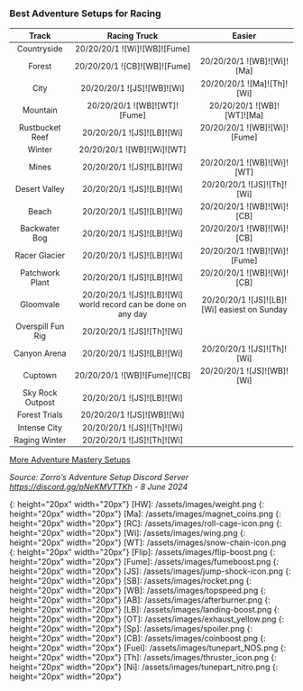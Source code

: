 ### Best Adventure Setups for Racing  

Track | Racing Truck | Easier
:--: | :--: | :--:
Countryside | 20/20/20/1 ![Wi]![WB]![Fume] | 
Forest | 20/20/20/1 ![CB]![WB]![Fume] | 20/20/20/1 ![WB]![Wi]![Ma]
City | 20/20/20/1 ![JS]![WB]![Wi] | 20/20/20/1 ![Ma]![Th]![Wi]
Mountain | 20/20/20/1 ![WB]![WT]![Fume] | 20/20/20/1 ![WB]![WT]![Ma]
Rustbucket Reef | 20/20/20/1 ![JS]![LB]![Wi] | 20/20/20/1 ![WB]![Wi]![Fume]
Winter | 20/20/20/1 ![WB]![Wi]![WT] | 
Mines | 20/20/20/1 ![JS]![LB]![Wi] | 20/20/20/1 ![WB]![Wi]![WT]
Desert Valley | 20/20/20/1 ![JS]![LB]![Wi] | 20/20/20/1 ![JS]![Th]![Wi]
Beach | 20/20/20/1 ![JS]![LB]![Wi] | 20/20/20/1 ![WB]![Wi]![CB]
Backwater Bog | 20/20/20/1 ![JS]![LB]![Wi] | 20/20/20/1 ![WB]![Wi]![CB]
Racer Glacier | 20/20/20/1 ![JS]![LB]![Wi] | 20/20/20/1 ![WB]![Wi]![Fume]
Patchwork Plant | 20/20/20/1 ![JS]![LB]![Wi] | 20/20/20/1 ![WB]![Wi]![CB]
Gloomvale | 20/20/20/1 ![JS]![LB]![Wi] world record can be done on any day | 20/20/20/1 ![JS]![LB]![Wi] easiest on Sunday
Overspill Fun Rig | 20/20/20/1 ![JS]![Th]![Wi] | 
Canyon Arena | 20/20/20/1 ![JS]![LB]![Wi] | 20/20/20/1 ![JS]![Th]![Wi]
Cuptown | 20/20/20/1 ![WB]![Fume]![CB] | 20/20/20/1 ![JS]![WB]![Wi]
Sky Rock Outpost | 20/20/20/1 ![JS]![LB]![Wi] | 
Forest Trials | 20/20/20/1 ![JS]![WB]![Wi] | 
Intense City | 20/20/20/1 ![JS]![Th]![Wi] | 
Raging Winter | 20/20/20/1 ![JS]![Th]![Wi] | 

[More Adventure Mastery Setups](/more/#adventures)  

*Source: Zorro’s Adventure Setup Discord Server https://discord.gg/pNeKMVTTKh - 8 June 2024*

[AC]: /assets/images/aircontrol.png
{: height="20px" width="20px"}
[HW]: /assets/images/weight.png
{: height="20px" width="20px"}
[Ma]: /assets/images/magnet_coins.png
{: height="20px" width="20px"}
[RC]: /assets/images/roll-cage-icon.png
{: height="20px" width="20px"}
[Wi]: /assets/images/wing.png
{: height="20px" width="20px"}
[WT]: /assets/images/snow-chain-icon.png
{: height="20px" width="20px"}
[Flip]: /assets/images/flip-boost.png
{: height="20px" width="20px"}
[Fume]: /assets/images/fumeboost.png
{: height="20px" width="20px"}
[JS]: /assets/images/jump-shock-icon.png
{: height="20px" width="20px"}
[SB]: /assets/images/rocket.png
{: height="20px" width="20px"}
[WB]: /assets/images/topspeed.png
{: height="20px" width="20px"}
[AB]: /assets/images/afterburner.png
{: height="20px" width="20px"}
[LB]: /assets/images/landing-boost.png
{: height="20px" width="20px"}
[OT]: /assets/images/exhaust_yellow.png
{: height="20px" width="20px"}
[Sp]: /assets/images/spoiler.png
{: height="20px" width="20px"}
[CB]: /assets/images/coinboost.png
{: height="20px" width="20px"}
[Fuel]: /assets/images/tunepart_NOS.png
{: height="20px" width="20px"}
[Th]: /assets/images/thruster_icon.png
{: height="20px" width="20px"}
[Ni]: /assets/images/tunepart_nitro.png
{: height="20px" width="20px"}



